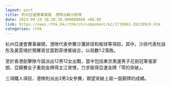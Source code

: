 ```yaml
---
layout: post
title: 杭州亞運賽事展開　港隊出戰沙排等
date: 2023-09-19 18:20:38.000000000 +08:00
link: https://news.rthk.hk/rthk/ch/component/k2/1719062-20230919.htm
categories: rthk
---
```


杭州亞運會賽事展開，港隊代表參賽沙灘排球和板球等項目。其中，沙排代表杜詠彤及黃雯靖於預賽首仗面對菲律賓組合，以局數1:2落敗。

至於香港劍擊隊今屆派出12男12女出戰，當中包括東京奧運男子花劍冠軍張家朗、亞錦賽女子重劍金牌得主江旻憓，力求取得亞運金牌「零的突破」。

三項鐵人項目，港隊則派出3男3女參賽，期望突破上屆一面銅牌的成績。
